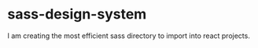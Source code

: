 # sass-design-system
I am creating the most efficient sass directory to import into react projects.
